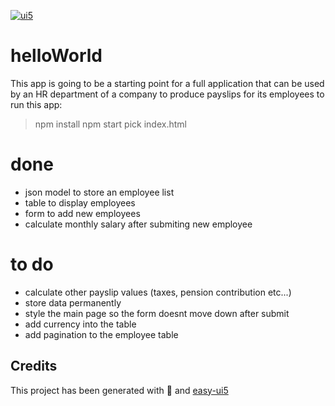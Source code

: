 [![ui5](https://www.sapspot.com/wp-content/uploads/2019/06/1-1.jpg)](https://sapui5.hana.ondemand.com/1.28.8/explored.html)
# helloWorld
This app is going to be a starting point for a full application that can be used by an HR department of a company to produce payslips for its employees
to run this app:
>npm install
>npm start
  >pick index.html
  
# done
- json model to store an employee list
- table to display employees
- form to add new employees
- calculate monthly salary after submiting new employee 

# to do
- calculate other payslip values (taxes, pension contribution etc...)
- store data permanently
- style the main page so the form doesnt move down after submit
- add currency into the table
- add pagination to the employee table
 

## Credits
This project has been generated with 💙 and [easy-ui5](https://github.com/SAP)
